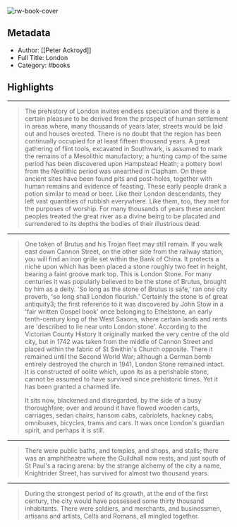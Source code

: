 ![rw-book-cover](https://books.google.com/books/content?id=PnptozHtSA8C&printsec=frontcover&img=1&zoom=5&source=public)

## Metadata
- Author: [[Peter Ackroyd]]
- Full Title: London
- Category: #books

## Highlights
***

> The prehistory of London invites endless speculation and there is a certain pleasure to be derived from the prospect of human settlement in areas where, many thousands of years later, streets would be laid out and houses erected. There is no doubt that the region has been continually occupied for at least fifteen thousand years. A great gathering of flint tools, excavated in Southwark, is assumed to mark the remains of a Mesolithic manufactory; a hunting camp of the same period has been discovered upon Hampstead Heath; a pottery bowl from the Neolithic period was unearthed in Clapham. On these ancient sites have been found pits and post-holes, together with human remains and evidence of feasting. These early people drank a potion similar to mead or beer. Like their London descendants, they left vast quantities of rubbish everywhere. Like them, too, they met for the purposes of worship. For many thousands of years these ancient peoples treated the great river as a divine being to be placated and surrendered to its depths the bodies of their illustrious dead.

***

> One token of Brutus and his Trojan fleet may still remain. If you walk east down Cannon Street, on the other side from the railway station, you will find an iron grille set within the Bank of China. It protects a niche upon which has been placed a stone roughly two feet in height, bearing a faint groove mark top. This is London Stone. For many centuries it was popularly believed to be the stone of Brutus, brought by him as a deity. 'So long as the stone of Brutus is safe,' ran one city proverb, 'so long shall London flourish.' Certainly the stone is of great antiquity3; the first reference to it was discovered by John Stow in a 'fair written Gospel book' once belonging to Ethelstone, an early tenth-century king of the West Saxons, where certain lands and rents are 'described to lie near unto London stone'. According to the Victorian County History it originally marked the very centre of the old city, but in 1742 was taken from the middle of Cannon Street and placed within the fabric of St Swithin's Church opposite. There it remained until the Second World War; although a German bomb entirely destroyed the church in 1941, London Stone remained intact. It is constructed of oolite which, upon its as a perishable stone, cannot be assumed to have survived since prehistoric times. Yet it has been granted a charmed life.
>
> It sits now, blackened and disregarded, by the side of a busy thoroughfare; over and around it have flowed wooden carts, carriages, sedan chairs, hansom cabs, cabriolets, hackney cabs, omnibuses, bicycles, trams and cars. It was once London's guardian spirit, and perhaps it is still.

***

> There were public baths, and temples, and shops, and stalls; there was an amphitheatre where the Guildhall now rests, and just south of St Paul's a racing arena: by the strange alchemy of the city a name, Knightrider Street, has survived for almost two thousand years.

***

> During the strongest period of its growth, at the end of the first century, the city would have possessed some thirty thousand inhabitants. There were soldiers, and merchants, and businessmen, artisans and artists, Celts and Romans, all mingled together.

